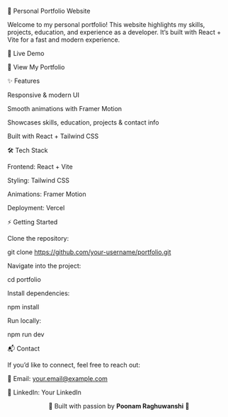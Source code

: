 🌟 Personal Portfolio Website

Welcome to my personal portfolio!
This website highlights my skills, projects, education, and experience as a developer.
It’s built with React + Vite for a fast and modern experience.

🚀 Live Demo

🔗 View My Portfolio

✨ Features

Responsive & modern UI

Smooth animations with Framer Motion

Showcases skills, education, projects & contact info

Built with React + Tailwind CSS

🛠️ Tech Stack

Frontend: React + Vite

Styling: Tailwind CSS

Animations: Framer Motion

Deployment: Vercel

⚡ Getting Started

Clone the repository:

git clone https://github.com/your-username/portfolio.git


Navigate into the project:

cd portfolio


Install dependencies:

npm install


Run locally:

npm run dev

📬 Contact

If you’d like to connect, feel free to reach out:

📧 Email: your.email@example.com

💼 LinkedIn: Your LinkedIn

<div align="center">💙 Built with passion by <b>Poonam Raghuwanshi</b> 💙</div>